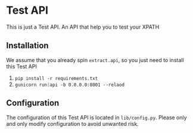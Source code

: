 # Test API
This is just a Test API. An API that help you to test your XPATH

## Installation
We assume that you already spin `extract.api`, so you just need to install this Test API
  1. `pip install -r requirements.txt`
  2. `gunicorn run:api -b 0.0.0.0:8001 --relaod`


## Configuration
The configuration of this Test API is located in `lib/config.py`. Please only and only modify configuration to avoid unwanted risk.